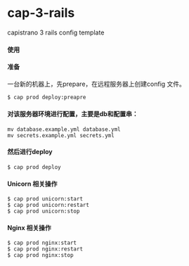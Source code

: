 # cap-3-rails
capistrano 3 rails config template


#### 使用

#### 准备

一台新的机器上，先prepare，在远程服务器上创建config 文件。

``` bash
$ cap prod deploy:preapre
```

#### 对该服务器环境进行配置，主要是db和配置串：

```
mv database.example.yml database.yml
mv secrets.example.yml secrets.yml
```

#### 然后进行deploy

```
$ cap prod deploy
```

#### Unicorn 相关操作

```
$ cap prod unicorn:start
$ cap prod unicorn:restart
$ cap prod unicorn:stop
```

#### Nginx 相关操作

```
$ cap prod nginx:start
$ cap prod nginx:restart
$ cap prod nginx:stop
```